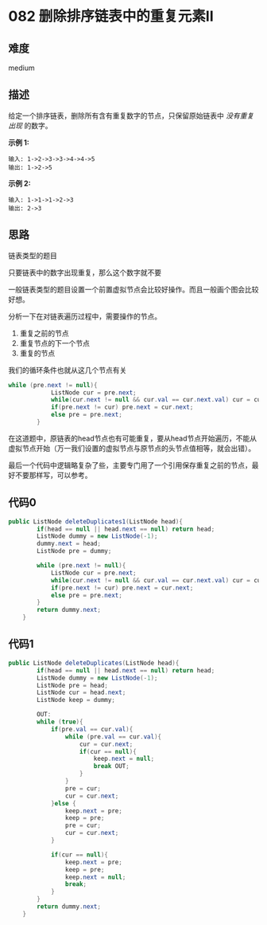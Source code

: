 # 082 删除排序链表中的重复元素II

## 难度

medium

## 描述

给定一个排序链表，删除所有含有重复数字的节点，只保留原始链表中 *没有重复出现* 的数字。

**示例 1:**

```
输入: 1->2->3->3->4->4->5
输出: 1->2->5
```

**示例 2:**

```
输入: 1->1->1->2->3
输出: 2->3
```

## 思路

链表类型的题目

只要链表中的数字出现重复，那么这个数字就不要

一般链表类型的题目设置一个前置虚拟节点会比较好操作。而且一般画个图会比较好想。

分析一下在对链表遍历过程中，需要操作的节点。

1. 重复之前的节点
2. 重复节点的下一个节点
3. 重复的节点

我们的循环条件也就从这几个节点有关

```java 
while (pre.next != null){
            ListNode cur = pre.next;
            while(cur.next != null && cur.val == cur.next.val) cur = cur.next;
            if(pre.next != cur) pre.next = cur.next;
            else pre = pre.next;
        }
```



在这道题中，原链表的head节点也有可能重复，要从head节点开始遍历，不能从虚拟节点开始（万一我们设置的虚拟节点与原节点的头节点值相等，就会出错）。

最后一个代码中逻辑略复杂了些，主要专门用了一个引用保存重复之前的节点，最好不要那样写，可以参考。

## 代码0

```java 
public ListNode deleteDuplicates1(ListNode head){
        if(head == null || head.next == null) return head;
        ListNode dummy = new ListNode(-1);
        dummy.next = head;
        ListNode pre = dummy;

        while (pre.next != null){
            ListNode cur = pre.next;
            while(cur.next != null && cur.val == cur.next.val) cur = cur.next;
            if(pre.next != cur) pre.next = cur.next;
            else pre = pre.next;
        }
        return dummy.next;
    }
```

## 代码1

```java 
public ListNode deleteDuplicates(ListNode head){
        if(head == null || head.next == null) return head;
        ListNode dummy = new ListNode(-1);
        ListNode pre = head;
        ListNode cur = head.next;
        ListNode keep = dummy;

        OUT:
        while (true){
            if(pre.val == cur.val){
                while (pre.val == cur.val){
                    cur = cur.next;
                    if(cur == null){
                        keep.next = null;
                        break OUT;
                    }
                }
                pre = cur;
                cur = cur.next;
            }else {
                keep.next = pre;
                keep = pre;
                pre = cur;
                cur = cur.next;
            }

            if(cur == null){
                keep.next = pre;
                keep = pre;
                keep.next = null;
                break;
            }
        }
        return dummy.next;
    }
```



